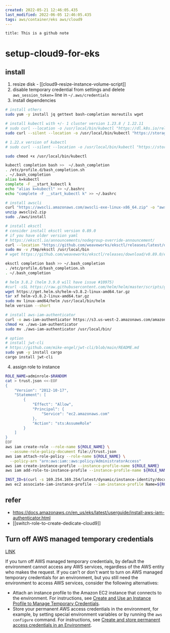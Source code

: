 ```yaml
---
created: 2022-05-21 12:46:05.435
last_modified: 2022-06-05 12:46:05.435
tags: aws/container/eks aws/cloud9 
---
```

```ad-attention
title: This is a github note

```
# setup-cloud9-for-eks

## install
1. resize disk - [[cloud9-resize-instance-volume-script]]
2. disable temporary credential from settings and delete `aws_session_token=` line in `~/.aws/credentials`
3. install dependencies
```sh
# install others
sudo yum -y install jq gettext bash-completion moreutils wget

# install kubectl with +/- 1 cluster version 1.23.8 / 1.22.11
# sudo curl --location -o /usr/local/bin/kubectl "https://dl.k8s.io/release/$(curl -L -s https://dl.k8s.io/release/stable.txt)/bin/linux/amd64/kubectl"
sudo curl --silent --location -o /usr/local/bin/kubectl "https://storage.googleapis.com/kubernetes-release/release/v1.22.11/bin/linux/amd64/kubectl"

# 1.22.x version of kubectl
# sudo curl --silent --location -o /usr/local/bin/kubectl "https://storage.googleapis.com/kubernetes-release/release/v1.22.11/bin/linux/amd64/kubectl"

sudo chmod +x /usr/local/bin/kubectl

kubectl completion bash >>  ~/.bash_completion
. /etc/profile.d/bash_completion.sh
. ~/.bash_completion
alias k=kubectl 
complete -F __start_kubectl k
echo "alias k=kubectl" >> ~/.bashrc
echo "complete -F __start_kubectl k" >> ~/.bashrc

# install awscli
curl "https://awscli.amazonaws.com/awscli-exe-linux-x86_64.zip" -o "awscliv2.zip"
unzip awscliv2.zip
sudo ./aws/install

# install eksctl
# consider install eksctl version 0.89.0
# if you have older version yaml 
# https://eksctl.io/announcements/nodegroup-override-announcement/
curl --location "https://github.com/weaveworks/eksctl/releases/latest/download/eksctl_$(uname -s)_amd64.tar.gz" | tar xz -C /tmp
sudo mv -v /tmp/eksctl /usr/local/bin
# wget https://github.com/weaveworks/eksctl/releases/download/v0.89.0/eksctl_Linux_amd64.tar.gz

eksctl completion bash >> ~/.bash_completion
. /etc/profile.d/bash_completion.sh
. ~/.bash_completion

# helm 3.8.2 (helm 3.9.0 will have issue #10975)
#curl -sSL https://raw.githubusercontent.com/helm/helm/master/scripts/get-helm-3 | bash
wget https://get.helm.sh/helm-v3.8.2-linux-amd64.tar.gz
tar xf helm-v3.8.2-linux-amd64.tar.gz
sudo mv linux-amd64/helm /usr/local/bin/helm
helm version --short

# install aws-iam-authenticator
curl -o aws-iam-authenticator https://s3.us-west-2.amazonaws.com/amazon-eks/1.21.2/2021-07-05/bin/linux/amd64/aws-iam-authenticator
chmod +x ./aws-iam-authenticator
sudo mv ./aws-iam-authenticator /usr/local/bin/

# option
# install jwt-cli
# https://github.com/mike-engel/jwt-cli/blob/main/README.md
sudo yum -y install cargo
cargo install jwt-cli

```

4. assign role to instance
```sh
ROLE_NAME=adminrole-$RANDOM
cat > trust.json <<-EOF
{
    "Version": "2012-10-17",
    "Statement": [
        {
            "Effect": "Allow",
            "Principal": {
                "Service": "ec2.amazonaws.com"
            },
            "Action": "sts:AssumeRole"
        }
    ]
}
EOF
aws iam create-role --role-name ${ROLE_NAME} \
  --assume-role-policy-document file://trust.json
aws iam attach-role-policy --role-name ${ROLE_NAME} \
  --policy-arn "arn:aws:iam::aws:policy/AdministratorAccess"
aws iam create-instance-profile --instance-profile-name ${ROLE_NAME}
aws iam add-role-to-instance-profile --instance-profile-name ${ROLE_NAME} --role-name ${ROLE_NAME}

INST_ID=$(curl -s 169.254.169.254/latest/dynamic/instance-identity/document |jq -r '.instanceId')
aws ec2 associate-iam-instance-profile --iam-instance-profile Name=${ROLE_NAME} --instance-id ${INST_ID}

```


## refer
- https://docs.amazonaws.cn/en_us/eks/latest/userguide/install-aws-iam-authenticator.html
- [[switch-role-to-create-dedicate-cloud9]]

## Turn off AWS managed temporary credentials 
[LINK](https://docs.aws.amazon.com/cloud9/latest/user-guide/security-iam.html#auth-and-access-control-temporary-managed-credentials)

If you turn off AWS managed temporary credentials, by default the environment cannot access any AWS services, regardless of the AWS entity who makes the request. If you can't or don't want to turn on AWS managed temporary credentials for an environment, but you still need the environment to access AWS services, consider the following alternatives:

- Attach an instance profile to the Amazon EC2 instance that connects to the environment. For instructions, see [Create and Use an Instance Profile to Manage Temporary Credentials](https://docs.aws.amazon.com/cloud9/latest/user-guide/credentials.html#credentials-temporary).
- Store your permanent AWS access credentials in the environment, for example, by setting special environment variables or by running the `aws configure` command. For instructions, see [Create and store permanent access credentials in an Environment](https://docs.aws.amazon.com/cloud9/latest/user-guide/credentials.html#credentials-permanent-create).





